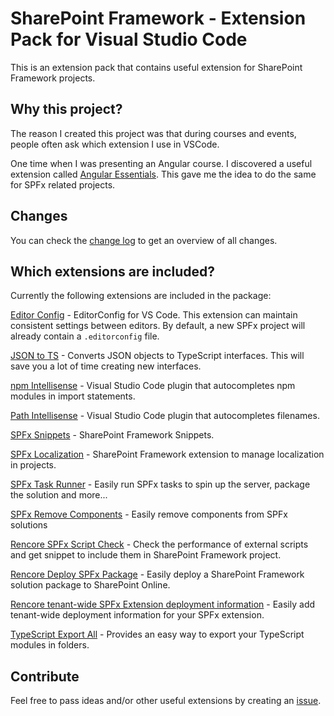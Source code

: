 # SharePoint Framework - Extension Pack for Visual Studio Code

This is an extension pack that contains useful extension for SharePoint Framework projects.

## Why this project?

The reason I created this project was that during courses and events, people often ask which extension I use in VSCode.

One time when I was presenting an Angular course. I discovered a useful extension called [Angular Essentials](https://github.com/johnpapa/vscode-angular-essentials). This gave me the idea to do the same for SPFx related projects.

## Changes

You can check the [change log](https://github.com/estruyf/vscode-spfx-essentials/blob/HEAD/changelog.md) to get an overview of all changes.

## Which extensions are included?

Currently the following extensions are included in the package:

[Editor Config](https://marketplace.visualstudio.com/items?itemName=EditorConfig.EditorConfig) - EditorConfig for VS Code. This extension can maintain consistent settings between editors. By default, a new SPFx project will already contain a `.editorconfig` file.

[JSON to TS](https://marketplace.visualstudio.com/items?itemName=MariusAlchimavicius.json-to-ts) - Converts JSON objects to TypeScript interfaces. This will save you a lot of time creating new interfaces.

[npm Intellisense](https://marketplace.visualstudio.com/items?itemName=christian-kohler.npm-intellisense) - Visual Studio Code plugin that autocompletes npm modules in import statements. 

[Path Intellisense](https://marketplace.visualstudio.com/items?itemName=christian-kohler.path-intellisense) - Visual Studio Code plugin that autocompletes filenames.

[SPFx Snippets](https://marketplace.visualstudio.com/items?itemName=eliostruyf.spfx-snippets) - SharePoint Framework Snippets.

[SPFx Localization](https://marketplace.visualstudio.com/items?itemName=eliostruyf.vscode-spfx-localization) - SharePoint Framework extension to manage localization in projects.

[SPFx Task Runner](https://marketplace.visualstudio.com/items?itemName=eliostruyf.vscode-spfx-task-runner) - Easily run SPFx tasks to spin up the server, package the solution and more...

[SPFx Remove Components](https://marketplace.visualstudio.com/items?itemName=eliostruyf.vscode-spfx-remove-components) - Easily remove components from SPFx solutions

[Rencore SPFx Script Check](https://marketplace.visualstudio.com/items?itemName=RencoreGmbH.vscode-spfx-script-check) - Check the performance of external scripts and get snippet to include them in SharePoint Framework project.

[Rencore Deploy SPFx Package](https://marketplace.visualstudio.com/items?itemName=RencoreGmbH.vscode-spfx-deploy-package) - Easily deploy a SharePoint Framework solution package to SharePoint Online.

[Rencore tenant-wide SPFx Extension deployment information](https://marketplace.visualstudio.com/items?itemName=RencoreGmbH.rencore-tenant-wide-spfx-extension-deployment) - Easily add tenant-wide deployment information for your SPFx extension.

[TypeScript Export All](https://marketplace.visualstudio.com/items?itemName=eliostruyf.vscode-typescript-exportallmodules) - Provides an easy way to export your TypeScript modules in folders.

## Contribute

Feel free to pass ideas and/or other useful extensions by creating an [issue](https://github.com/estruyf/vscode-spfx-essentials/issues).